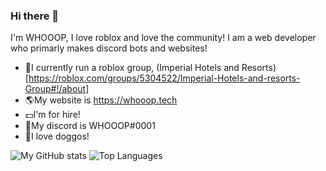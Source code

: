 ### Hi there 👋

I'm WHOOOP, I love roblox and love the community! I am a web developer who primarly makes discord bots and websites!

- 💼I currently run a roblox group, (Imperial Hotels and Resorts)[https://roblox.com/groups/5304522/Imperial-Hotels-and-resorts-Group#!/about]
- 🌎My website is https://whooop.tech
- 💵I'm for hire!
- 📩My discord is WHOOOP#0001
- 🐶I love doggos!

![My GitHub stats](https://github-readme-stats.vercel.app/api?username=ItsMrReals&show_icons=true&theme=dracula)
![Top Languages](https://github-readme-stats.vercel.app/api/top-langs/?username=ItsMrReals&layout=compact&theme=dracula)

